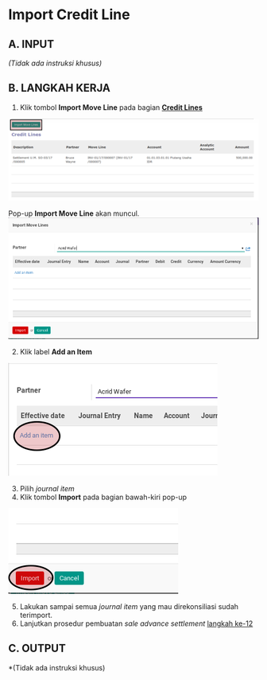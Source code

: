 # Import Credit Line

## A. INPUT

*(Tidak ada instruksi khusus)*

## B. LANGKAH KERJA

1. Klik tombol **Import Move Line** pada bagian **[Credit Lines](./penjelasan.md#bagian-credit-line)**

![](../../img/sale-advance-settlement/tombol-import-move-credit-line.png)

Pop-up **Import Move Line** akan muncul.
![](../../img/sale-advance-settlement/pop-up-import-move-line.png)

2. Klik label **Add an Item**

![](../../img/sale-advance-settlement/pop-up-import-move-line-add-item.png)

3. Pilih *journal item*
4. Klik tombol **Import** pada bagian bawah-kiri pop-up

![](../../img/sale-advance-settlement/pop-up-import-move-line-tombol-import.png)

5. Lakukan sampai semua *journal item* yang mau direkonsiliasi sudah terimport.
6. Lanjutkan prosedur pembuatan *sale advance settlement* [langkah ke-12](./membuat.md#langkah-12)

## C. OUTPUT

*(Tidak ada instruksi khusus)
